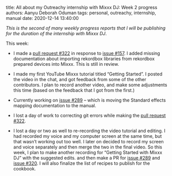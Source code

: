 title: All about my Outreachy internship with Mixxx DJ: Week 2 progress
authors: Aanyu Deborah Oduman
tags: personal, outreachy, internship, manual
date: 2020-12-14 13:40:00

_This is the second of many weekly progress reports that I will be publishing for the duration of the internship with Mixxx DJ_.

This week:

* I made a [pull request #322](https://github.com/mixxxdj/manual/pull/322) in response to [issue #157](https://github.com/mixxxdj/manual/issues/157). I added missing documentation about importing rekordbox libraries from rekordbox prepared devices into Mixxx. This is still in review.

* I made my first YouTube Mixxx tutorial titled “Getting Started”. I posted the video in the chat, and got feedback from some of the other contributors. I plan to record another video, and make some adjustments this time (based on the feedback that I got from the first.)

* Currently working on [issue #289](https://github.com/mixxxdj/manual/issues/289) – which is moving the Standard effects mapping documentation to the manual.

* I lost a day of work to correcting git errors while making the [pull request #322](https://github.com/mixxxdj/manual/pull/322).

* I lost a day or two as well to re-recording the video tutorial and editing. I had recorded my voice and my computer screen at the same time, but that wasn’t working out too well. I later on decided to record my screen and voice separately and then merge the two in the final video.
So this week, I plan to make another recording for “Getting Started with Mixxx DJ” with the suggested edits. and then make a PR for [issue #289](https://github.com/mixxxdj/manual/issues/289) and [issue #320](https://github.com/mixxxdj/manual/issues/320). I will also finalize the list of recipes to publish for the cookbook.
